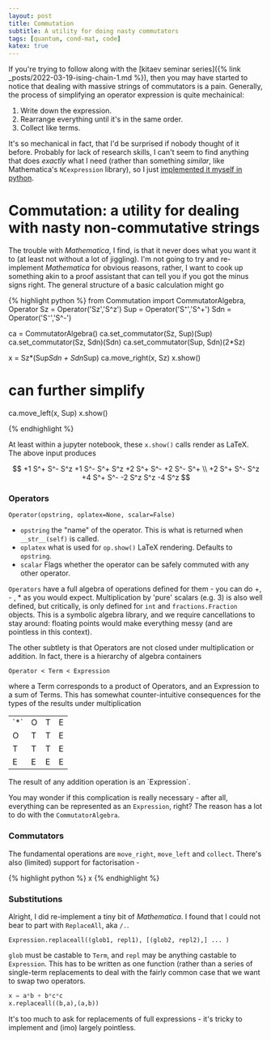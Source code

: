 ```yaml
---
layout: post
title: Commutation
subtitle: A utility for doing nasty commutators
tags: [quantum, cond-mat, code]
katex: true
---
```




If you're trying to follow along with the [kitaev seminar series]({% link _posts/2022-03-19-ising-chain-1.md %}), then you may have started to notice that dealing with massive strings of commutators is a pain. Generally, the process of simplifying an operator expression is quite mechainical:

1. Write down the expression.
2. Rearrange everything until it's in the same order.
3. Collect like terms.

It's so mechanical in fact, that I'd be surprised if nobody thought of it before. Probably for lack
of research skills, I can't seem to
find anything that does _exactly_ what I need (rather than something _similar_, like Mathematica's
`NCexpression` library), so I just [implemented it myself in
python](https://github.com/Spuriosity1/Commutation).

# Commutation: a utility for dealing with nasty non-commutative strings

The trouble with _Mathematica_, I find, is that it never does what you want it to (at least not
without a lot of jiggling). I'm not going to try and re-implement _Mathematica_ for obvious reasons,
rather, I want to cook up something akin to a proof assistant that can tell you if you got the minus
signs right. The general structure of a basic calculation might go

{% highlight python %}
from Commutation import CommutatorAlgebra, Operator
Sz  = Operator('Sz','S^z')
Sup = Operator('S⁺','S^+')
Sdn = Operator('S⁻','S^-')

ca = CommutatorAlgebra()
ca.set_commutator(Sz, Sup)(Sup)
ca.set_commutator(Sz, Sdn)(Sdn)
ca.set_commutator(Sup, Sdn)(2*Sz)

x = Sz*(Sup*Sdn + Sdn*Sup)
ca.move_right(x, Sz)
x.show()
# can further simplify
ca.move_left(x, Sup)
x.show()

{% endhighlight %}

At least within a jupyter notebook, these `x.show()` calls render as LaTeX. The above input produces

$$ +1 S^+ S^- S^z +1 S^- S^+ S^z +2 S^+ S^- +2 S^- S^+ \\
+2 S^+ S^- S^z +4 S^+ S^- -2 S^z S^z -4 S^z 
$$

### Operators

```python3
Operator(opstring, oplatex=None, scalar=False)
```
- `opstring` the "name" of the operator. This is what is returned when `__str__(self)` is called.
- `oplatex` what is used for `op.show()` LaTeX rendering. Defaults to `opstring`.
- `scalar` Flags whether the operator can be safely commuted with any other operator.

`Operators` have a full algebra of operations defined for them - you can do +, - , * as you would
expect. Multiplication by 'pure' scalars (e.g. 3) is also well defined, but critically, is only
defined for `int` and `fractions.Fraction` objects. This is a symbolic algebra library, and we
require cancellations to stay around: floating points would make everything messy (and are pointless
in this context).

The other subtlety is that Operators are not closed under multiplication or addition. In fact, there
is a hierarchy of algebra containers

`Operator < Term < Expression`

where a Term corresponds to a product of Operators, and an Expression to a sum of Terms. This has somewhat
counter-intuitive consequences for the types of the results under multiplication

<table>
<tbody>
<tr> <td class=hl>`*` </td> <td class=hl> O </td><td class=hl> T </td><td class=hl> E </td> </tr>
<tr> <td class=hl> O </td> <td> T </td><td> T </td><td> E </td> </tr>
<tr> <td class=hl> T </td> <td> T </td><td> T </td><td> E </td> </tr>
<tr> <td class=hl> E </td> <td> E </td><td> E </td><td> E </td> </tr>
</tbody>
</table>
The result of any addition operation is an `Expression`.

You may wonder if this complication is really necessary - after all, everything can be represented
as an `Expression`, right? The reason has a lot to do with the `CommutatorAlgebra`.

### Commutators






The fundamental operations are `move_right`, `move_left` and `collect`. There's also (limited)
support for factorisation -

{% highlight python %}
x
{% endhighlight %}



### Substitutions

Alright, I did re-implement a tiny bit of _Mathematica_. I found that I could not bear to part with
`ReplaceAll`, aka `/.`.

`Expression.replaceall((glob1, repl1), [(glob2, repl2),] ... )`

`glob` must be castable to `Term`, and `repl` may be anything castable to `Expression`. This has to
be written as one function (rather than a series of single-term replacements to deal with the fairly
common case that we want to swap two operators. 

```python
x = a*b + b*c*c
x.replaceall((b,a),(a,b))
```

It's too much to ask for replacements of full
expressions - it's tricky to implement and (imo) largely pointless.
